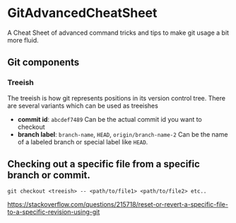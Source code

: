 # GitAdvancedCheatSheet
A Cheat Sheet of advanced command tricks and tips to make git usage a bit more fluid.

## Git components

### Treeish

The treeish is how git represents positions in its version control tree. There are several variants which can be used as treeishes

* **commit id**: `abcdef7489` Can be the actual commit id you want to checkout
* **branch label**: `branch-name`, `HEAD`, `origin/branch-name-2` Can be the name of a labeled branch or special label like `HEAD`.

## Checking out a specific file from a specific branch or commit.

```
git checkout <treeish> -- <path/to/file1> <path/to/file2> etc..
```

https://stackoverflow.com/questions/215718/reset-or-revert-a-specific-file-to-a-specific-revision-using-git
